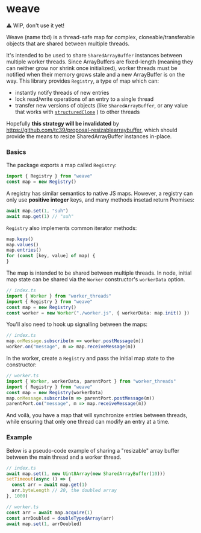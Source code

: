 # weave

⚠️ WIP, don't use it yet!

Weave (name tbd) is a thread-safe map for complex, cloneable/transferable objects that are shared between multiple threads.

It's intended to be used to share `SharedArrayBuffer` instances between multiple worker threads. Since ArrayBuffers are fixed-length (meaning they can neither grow nor shrink once initialized), worker threads must be notified when their memory grows stale and a new ArrayBuffer is on the way. This library provides `Registry`, a type of map which can:

- instantly notify threads of new entries
- lock read/write operations of an entry to a single thread
- transfer new versions of objects (like `SharedArrayBuffer`, or any value that works with [`structuredClone`](https://developer.mozilla.org/en-US/docs/Web/API/structuredClone) ) to other threads

Hopefully **this strategy will be invalidated** by https://github.com/tc39/proposal-resizablearraybuffer, which should provide the means to resize SharedArrayBuffer instances in-place.

### Basics

The package exports a map called `Registry`:

```ts
import { Registry } from "weave"
const map = new Registry()
```

A registry has similar semantics to native JS maps. However, a registry can only use **positive integer** keys, and many methods insetad return Promises:

```ts
await map.set(1, "suh")
await map.get(1) // "suh"
```

`Registry` also implements common iterator methods:

```ts
map.keys()
map.values()
map.entries()
for (const [key, value] of map) {
}
```

The map is intended to be shared between multiple threads. In node, initial map state can be shared via the `Worker` constructor's `workerData` option.

```ts
// index.ts
import { Worker } from "worker_threads"
import { Registry } from "weave"
const map = new Registry()
const worker = new Worker("./worker.js", { workerData: map.init() })
```

You'll also need to hook up signalling between the maps:

```ts
// index.ts
map.onMessage.subscribe(m => worker.postMessage(m))
worker.on("message", m => map.receiveMessage(m))
```

In the worker, create a `Registry` and pass the initial map state to the constructor:

```ts
// worker.ts
import { Worker, workerData, parentPort } from "worker_threads"
import { Registry } from "weave"
const map = new Registry(workerData)
map.onMessage.subscribe(m => parentPort.postMessage(m))
parentPort.on("message", m => map.receiveMessage(m))
```

And voilà, you have a map that will synchronize entries between threads, while ensuring that only one thread can modify an entry at a time.

### Example

Below is a pseudo-code example of sharing a "resizable" array buffer between the main thread and a worker thread.

```ts
// index.ts
await map.set(1, new Uint8Array(new SharedArrayBuffer(10)))
setTimeout(async () => {
  const arr = await map.get(1)
  arr.byteLength // 20, the doubled array
}, 1000)
```

```ts
// worker.ts
const arr = await map.acquire(1)
const arrDoubled = doubleTypedArray(arr)
await map.set(1, arrDoubled)
```
